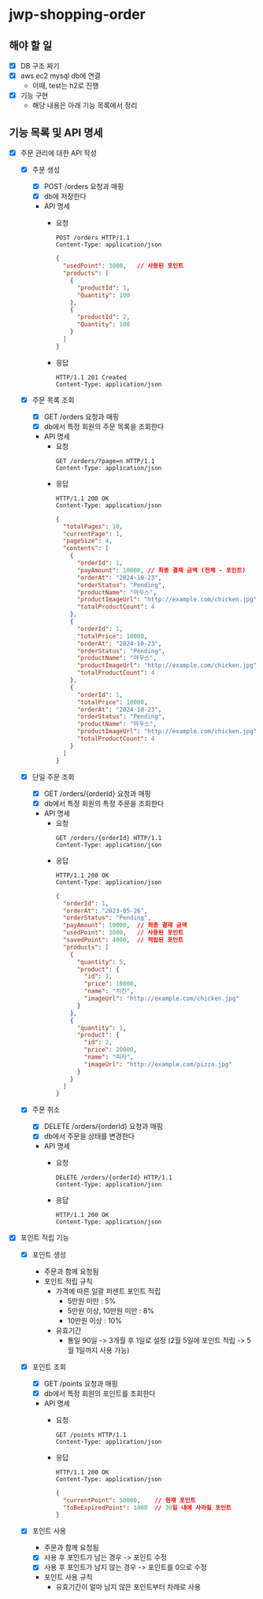 # jwp-shopping-order

## 해야 할 일
- [x] DB 구조 짜기
- [x] aws ec2 mysql db에 연결
  - 이때, test는 h2로 진행
- [x] 기능 구현
  - 해당 내용은 아래 기능 목록에서 정리

## 기능 목록 및 API 명세
- [x] 주문 관리에 대한 API 작성
  - [x] 주문 생성
    - [x] POST /orders 요청과 매핑
    - [x] db에 저장한다
    - API 명세
      - 요청
        ```text
        POST /orders HTTP/1.1
        Content-Type: application/json
        ```
          
        ```json
        {
          "usedPoint": 3000,   // 사용된 포인트
          "products": [
            {
              "productId": 1,
              "Quantity": 100
            },
            {
              "productId": 2,
              "Quantity": 100
            }
          ]
        }
        ```
      - 응답
        ```text
        HTTP/1.1 201 Created
        Content-Type: application/json
        ```
        
  - [x] 주문 목록 조회
    - [x] GET /orders 요청과 매핑
    - [x] db에서 특정 회원의 주문 목록을 조회한다
    - API 명세
      - 요청
        ```text
        GET /orders/?page=n HTTP/1.1
        Content-Type: application/json
        ```
      - 응답
        ```text
        HTTP/1.1 200 OK
        Content-Type: application/json
        ```
        ```json
        {
          "totalPages": 10,
          "currentPage": 1,
          "pageSize": 4,
          "contents": [
            {
              "orderId": 1,
              "payAmount": 10000, // 최종 결재 금액 (전체 - 포인트)
              "orderAt": "2024-10-23",
              "orderStatus": "Pending",
              "productName": "마우스",
              "productImageUrl": "http://example.com/chicken.jpg",
              "totalProductCount": 4
            },
            {
              "orderId": 1,
              "totalPrice": 10000,
              "orderAt": "2024-10-23",
              "orderStatus": "Pending",
              "productName": "마우스",
              "productImageUrl": "http://example.com/chicken.jpg",
              "totalProductCount": 4
            },
            {
              "orderId": 1,
              "totalPrice": 10000,
              "orderAt": "2024-10-23",
              "orderStatus": "Pending",
              "productName": "마우스",
              "productImageUrl": "http://example.com/chicken.jpg",
              "totalProductCount": 4
            }
          ]
        }
        ```
          

  - [x] 단일 주문 조회
    - [x] GET /orders/{orderId} 요청과 매핑
    - [x] db에서 특정 회원의 특정 주문을 조회한다
    - API 명세
      - 요청
        ```text
        GET /orders/{orderId} HTTP/1.1
        Content-Type: application/json
        ```
      - 응답
        ```text
        HTTP/1.1 200 OK
        Content-Type: application/json
        ```
        ```json
        {
          "orderId": 1,
          "orderAt": "2023-05-26",
          "orderStatus": "Pending",
          "payAmount": 10000,  // 최종 결재 금액
          "usedPoint": 3000,   // 사용된 포인트
          "savedPoint": 4000,  // 적립된 포인트
          "products": [
            {
              "quantity": 5,
              "product": {
                "id": 1,
                "price": 10000,
                "name": "치킨",
                "imageUrl": "http://example.com/chicken.jpg"
              }
            },
            {
              "quantity": 1,
              "product": {
                "id": 2,
                "price": 20000,
                "name": "피자",
                "imageUrl": "http://example.com/pizza.jpg"
              }
            }
          ]
        }
        ```


  - [x] 주문 취소
    - [x] DELETE /orders/{orderId} 요청과 매핑
    - [x] db에서 주문을 상태를 변경한다
    - API 명세
      - 요청
        ```text
        DELETE /orders/{orderId} HTTP/1.1
        Content-Type: application/json
        ```

      - 응답
        ```text
        HTTP/1.1 200 OK
        Content-Type: application/json
        ```


- [x] 포인트 적립 기능
  - [x] 포인트 생성
    - 주문과 함께 요청됨
    - 포인트 적립 규칙
      - 가격에 따른 일괄 퍼센트 포인트 적립
        - 5만원 미만 : 5%
        - 5만원 이상, 10만원 미만 : 8%
        - 10만원 이상 : 10%
      - 유효기간
        - 통일 90일 -> 3개월 후 1일로 설정 (2월 5일에 포인트 적립 -> 5월 1일까지 사용 가능)

  - [x] 포인트 조회
    - [x] GET /points 요청과 매핑
    - [x] db에서 특정 회원의 포인트를 조회한다
    - API 명세
      - 요청
        ```text
        GET /points HTTP/1.1
        Content-Type: application/json
        ```

      - 응답
        ```text
        HTTP/1.1 200 OK
        Content-Type: application/json
        ```
        ```json
        {
          "currentPoint": 50000,    // 현재 포인트
          "toBeExpiredPoint": 1000  // 30일 내에 사라질 포인트
        }
        ```


  - [x] 포인트 사용
    - 주문과 함께 요청됨
    - [x] 사용 후 포인트가 남는 경우 -> 포인트 수정
    - [x] 사용 후 포인트가 남지 않는 경우 -> 포인트를 0으로 수정
    - 포인트 사용 규칙
      - 유효기간이 얼마 남지 않은 포인트부터 차례로 사용
